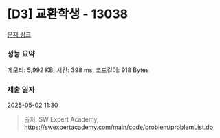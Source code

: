 # [D3] 교환학생 - 13038 

[문제 링크](https://swexpertacademy.com/main/code/problem/problemDetail.do?contestProbId=AXxNn6GaPW4DFASZ) 

### 성능 요약

메모리: 5,992 KB, 시간: 398 ms, 코드길이: 918 Bytes

### 제출 일자

2025-05-02 11:30



> 출처: SW Expert Academy, https://swexpertacademy.com/main/code/problem/problemList.do